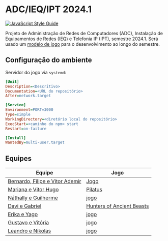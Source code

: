 # ADC/IEQ/IPT 2024.1

[![JavaScript Style Guide](https://img.shields.io/badge/code_style-standard-brightgreen.svg)](https://standardjs.com)

Projeto de Administração de Redes de Computadores (ADC), Instalação de Equipamentos de Redes (IEQ) e Telefonia IP (IPT), semestre 2024.1. Será usado um [modelo de jogo](jogo-modelo.md) para o desenvolvimento ao longo do semestre.

## Configuração do ambiente

Servidor do jogo via `systemd`:

```ini
[Unit]
Description=<Descritivo>
Documentation=<URL do repositório>
After=network.target

[Service]
Environment=PORT=3000
Type=simple
WorkingDirectory=<diretório local do repositório>
ExecStart=<caminho do npm> start
Restart=on-failure

[Install]
WantedBy=multi-user.target
```

## Equipes

| Equipe | Jogo |
|-|-|
| [Bernardo, Filipe e Vitor Ademir](https://github.com/VFB-Corporation) | [Jogo](https://github.com/VFB-Corporation/JOGO) |
| [Mariana e Vitor Hugo](https://github.com/mvplay-s) | [Pilatus](https://github.com/mvplay-s/Pilatus) |
| [Náthally e Guilherme](https://github.com/vimdoalegrete) | [jogo](https://github.com/vimdoalegrete/jogo) | 
| [Davi e Gabriel](https://github.com/huntersofancientbeasts)|[Hunters of Ancient Beasts](https://github.com/huntersofancientbeasts/jogo) |
| [Erika e Yago](https://github.com/erikayago) | [jogo](https://github.com/erikayago/jogo) |
| [Gustavo e Vitória]() | [jogo](https://github.com/tangram-game/jogo) |
| [Leandro e Nikolas](https://github.com/nlentertainment) | [jogo](https://github.com/nlentertainment/jogo) |
